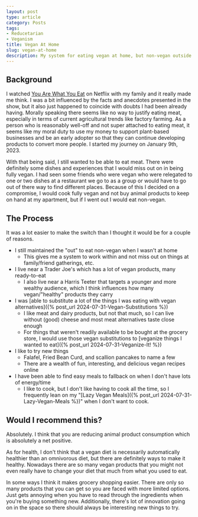 ```yaml
---
layout: post
type: article
category: Posts
tags:
- Reducetarian
- Veganism
title: Vegan At Home
slug: vegan-at-home
description: My system for eating vegan at home, but non-vegan outside of the house.
---
```


## Background

I watched [You Are What You Eat](https://www.imdb.com/title/tt30386970/) on Netflix with my family and it really made me think. I was a bit influenced by the facts and anecdotes presented in the show, but it also just happened to coincide with doubts I had been already having. Morally speaking there seems like no way to justify eating meat, especially in terms of current agricultural trends like factory farming. As a person who is reasonably well-off and not super attached to eating meat, it seems like my moral duty to use my money to support plant-based businesses and be an early adopter so that they can continue developing products to convert more people. I started my journey on January 9th, 2023. 

With that being said, I still wanted to be able to eat meat. There were definitely some dishes and experiences that I would miss out on in being fully vegan. I had seen some friends who were vegan who were relegated to one or two dishes at a restaurant we go to as a group or would have to go out of there way to find different places. Because of this I decided on a compromise, I would cook fully vegan and not buy animal products to keep on hand at my apartment, but if I went out I would eat non-vegan.

## The Process

It was a lot easier to make the switch than I thought it would be for a couple of reasons.
* I still maintained the "out" to eat non-vegan when I wasn't at home
    * This gives me a system to work within and not miss out on things at family/friend gatherings, etc.
* I live near a Trader Joe's which has a lot of vegan products, many ready-to-eat
    * I also live near a Harris Teeter that targets a younger and more wealthy audience, which I think influences how many vegan/"healthy" products they carry
* I was [able to substitute a lot of the things I was eating with vegan alternatives]({% post_url 2024-07-31-Vegan-Substitutions %})
    * I like meat and dairy products, but not that much, so I can live without (good) cheese and most meat alternatives taste close enough
    * For things that weren't readily available to be bought at the grocery store, I would use those vegan substitutions to [veganize things I wanted to eat]({% post_url 2024-07-31-Veganize-It! %})
* I like to try new things
    * Falafel, Fried Bean Curd, and scallion pancakes to name a few
    * There are a wealth of fun, interesting, and delicious vegan recipes online
* I have been able to find easy meals to fallback on when I don't have lots of energy/time
    * I like to cook, but I don't like having to cook all the time, so I frequently lean on my "[Lazy Vegan Meals]({% post_url 2024-07-31-Lazy-Vegan-Meals %})" when I don't want to cook.

## Would I recommend this?

Absolutely. I think that you are reducing animal product consumption which is absolutely a net positive.

As for health, I don't think that a vegan diet is necessarily automatically healthier than an omnivorous diet, but there are definitely ways to make it healthy. Nowadays there are so many vegan products that you might not even really have to change your diet that much from what you used to eat.

In some ways I think it makes grocery shopping easier. There are only so many products that you can get so you are faced with more limited options. Just gets annoying when you have to read through the ingredients when you're buying something new. Additionally, there's lot of innovation going on in the space so there should always be interesting new things to try.